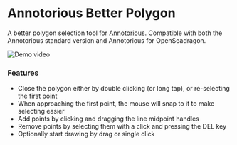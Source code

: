 # Annotorious Better Polygon

A better polygon selection tool for [Annotorious](https://annotorious.com). Compatible with both
the Annotorious standard version and Annotorious for OpenSeadragon.

![Demo video](https://raw.githubusercontent.com/recogito/recogito-client-plugins/main/plugins/annotorious-better-polygon/screencast.gif)

### Features

- Close the polygon either by double clicking (or long tap), or re-selecting the first point
- When approaching the first point, the mouse will snap to it to make selecting easier
- Add points by clicking and dragging the line midpoint handles
- Remove points by selecting them with a click and pressing the DEL key
- Optionally start drawing by drag or single click